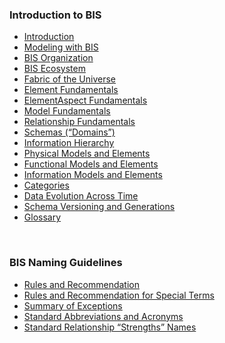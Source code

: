 ### Introduction to BIS
- [Introduction](./intro/introduction.md)
- [Modeling with BIS](./intro/modeling-with-bis.md)
- [BIS Organization](./intro/bis-organization.md)
- [BIS Ecosystem](./intro/bis-ecosystem.md)
- [Fabric of the Universe](./intro/fabric-of-the-universe.md)
- [Element Fundamentals](./intro/element-fundamentals.md)
- [ElementAspect Fundamentals](./intro/elementaspect-fundamentals.md)
- [Model Fundamentals](./intro/model-fundamentals.md)
- [Relationship Fundamentals](./intro/relationship-fundamentals.md)
- [Schemas (“Domains”)](./intro/schemas-domains.md)
- [Information Hierarchy](./intro/information-hierarchy.md)
- [Physical Models and Elements](./intro/physical-models-and-elements.md)
- [Functional Models and Elements](./intro/functional-models-and-elements.md)
- [Information Models and Elements](./intro/information-models-and-elements.md)
- [Categories](./intro/categories.md)
- [Data Evolution Across Time](./intro/appendix-a-data-evolution-across-time.md)
- [Schema Versioning and Generations](./intro/schema-versioning-and-generations.md)
- [Glossary](./intro/glossary.md)

<!-- TODO: The following are not linked in...?
./domains/*
./intro/analysis-models-and-elements.md
./intro/appendix-c-bis-domain-design-fundamentals.md
./intro/bis-schema-validation.md
./intro/documents.md
./intro/dynamic-data.md
./intro/forms-profiles-and-features.md
./intro/functional-models-and-elements.md
./intro/information-models-and-elements.md
./intro/mixins.md
./intro/requirements.md
./intro/types-instances-and-catalogs.md
./intro/units.md
-->

&nbsp;
### BIS Naming Guidelines
- [Rules and Recommendation](./naming-guidelines/rules-and-recommendations.md)
- [Rules and Recommendation for Special Terms](./naming-guidelines/rules-and-recommendations-for-special-terms.md)
- [Summary of Exceptions](./naming-guidelines/summary-of-exceptions.md)
- [Standard Abbreviations and Acronyms](./naming-guidelines/standard-abbreviations-and-acronyms.md)
- [Standard Relationship “Strengths” Names](./naming-guidelines/standard-relationship-strengths-names.md)

<!-- TODO: The following are not linked in...?
./naming-guidelines/appendix.md
./naming-guidelines/bis-schemas-names.md
./naming-guidelines/terms-with-specific-semantic-meaning.md
--->
